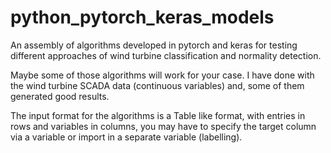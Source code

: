 # python_pytorch_keras_models
An assembly of algorithms developed in pytorch and keras for testing different approaches of wind turbine classification and normality detection.

Maybe some of those algorithms will work for your case. I have done with the wind turbine SCADA data (continuous variables) and, some of them generated good results.

The input format for the algorithms is a Table like format, with entries in rows and variables in columns, you may have to specify the target column via a variable or import in a separate variable (labelling).
